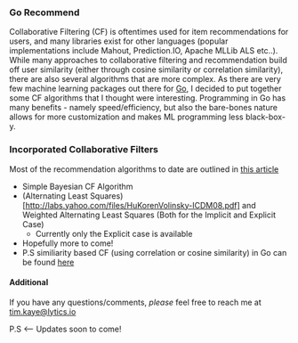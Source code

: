 ### Go Recommend

Collaborative Filtering (CF) is oftentimes used for item recommendations for users, and many libraries exist for other languages (popular implementations include Mahout, Prediction.IO, Apache MLLib ALS etc..). While many approaches to collaborative filtering and recommendation build off user similarity (either through cosine similarity or correlation similarity), there are also several algorithms that are more complex. As there are very few machine learning packages out there for [Go](http://www.golang.org), I decided to put together some CF algorithms that I thought were interesting. Programming in Go has many benefits - namely speed/efficiency, but also the bare-bones nature allows for more customization and makes ML programming less black-box-y. 

### Incorporated Collaborative Filters

Most of the recommendation algorithms to date are outlined in [this article](http://www.hindawi.com/journals/aai/2009/421425/)

- Simple Bayesian CF Algorithm
- (Alternating Least Squares)[http://labs.yahoo.com/files/HuKorenVolinsky-ICDM08.pdf] and Weighted Alternating Least Squares (Both for the Implicit and Explicit Case)
	* Currently only the Explicit case is available
- Hopefully more to come! 
- P.S similiarity based CF (using correlation or cosine similarity) in Go can be found [here](https://github.com/alonsovidales/go_ml/blob/master/collaborative_filtering.go)


#### Additional

If you have any questions/comments, *please* feel free to reach me at tim.kaye@lytics.io

P.S <-- Updates soon to come!



